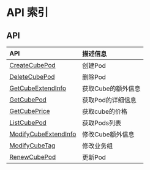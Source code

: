 # API 索引

## API

| API | 描述信息 |
|:---|:---|
|[CreateCubePod](api/cube-api/create_cube_pod)|创建Pod|
|[DeleteCubePod](api/cube-api/delete_cube_pod)|删除Pod|
|[GetCubeExtendInfo](api/cube-api/get_cube_extend_info)|获取Cube的额外信息|
|[GetCubePod](api/cube-api/get_cube_pod)|获取Pod的详细信息|
|[GetCubePrice](api/cube-api/get_cube_price)|获取cube的价格|
|[ListCubePod](api/cube-api/list_cube_pod)|获取Pods列表|
|[ModifyCubeExtendInfo](api/cube-api/modify_cube_extend_info)|修改Cube额外信息|
|[ModifyCubeTag](api/cube-api/modify_cube_tag)|修改业务组|
|[RenewCubePod](api/cube-api/renew_cube_pod)|更新Pod|
